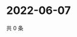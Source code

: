 # 2022-06-07

共 0 条

<!-- BEGIN WEIBO -->
<!-- 最后更新时间 Tue Jun 07 2022 12:13:37 GMT+0800 (China Standard Time) -->

<!-- END WEIBO -->
